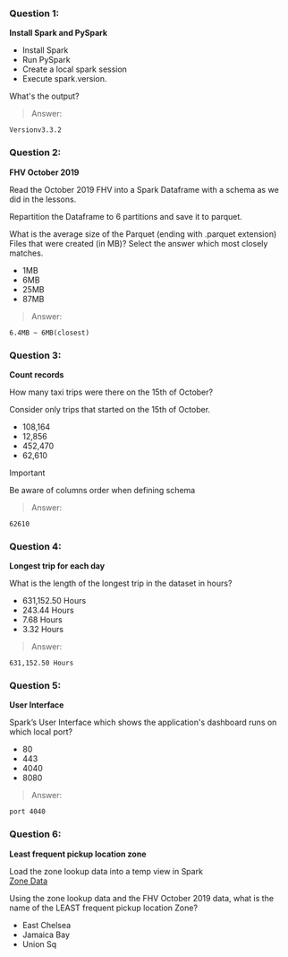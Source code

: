### Question 1: 

**Install Spark and PySpark** 

- Install Spark
- Run PySpark
- Create a local spark session
- Execute spark.version.

What's the output?

>Answer:

```
Versionv3.3.2
```

### Question 2: 

**FHV October 2019**

Read the October 2019 FHV into a Spark Dataframe with a schema as we did in the lessons.

Repartition the Dataframe to 6 partitions and save it to parquet.

What is the average size of the Parquet (ending with .parquet extension) Files that were created (in MB)? Select the answer which most closely matches.

- 1MB
- 6MB
- 25MB
- 87MB

>Answer:

```
6.4MB ~ 6MB(closest)
```

### Question 3: 

**Count records** 

How many taxi trips were there on the 15th of October?

Consider only trips that started on the 15th of October.

- 108,164
- 12,856
- 452,470
- 62,610

> [!IMPORTANT]
> Be aware of columns order when defining schema

>Answer:

```
62610
```

### Question 4: 

**Longest trip for each day** 

What is the length of the longest trip in the dataset in hours?

- 631,152.50 Hours
- 243.44 Hours
- 7.68 Hours
- 3.32 Hours

>Answer:

```
631,152.50 Hours
```

### Question 5: 

**User Interface**

Spark’s User Interface which shows the application's dashboard runs on which local port?

- 80
- 443
- 4040
- 8080

>Answer:

```
port 4040
```

### Question 6: 

**Least frequent pickup location zone**

Load the zone lookup data into a temp view in Spark</br>
[Zone Data](https://github.com/DataTalksClub/nyc-tlc-data/releases/download/misc/taxi_zone_lookup.csv)

Using the zone lookup data and the FHV October 2019 data, what is the name of the LEAST frequent pickup location Zone?</br>

- East Chelsea
- Jamaica Bay
- Union Sq